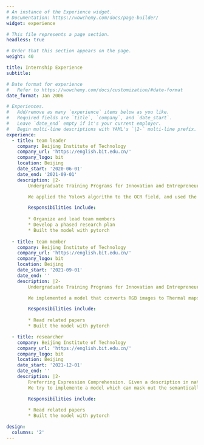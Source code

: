 ```yaml
---
# An instance of the Experience widget.
# Documentation: https://wowchemy.com/docs/page-builder/
widget: experience

# This file represents a page section.
headless: true

# Order that this section appears on the page.
weight: 40

title: Internship Experience
subtitle:

# Date format for experience
#   Refer to https://wowchemy.com/docs/customization/#date-format
date_format: Jan 2006

# Experiences.
#   Add/remove as many `experience` items below as you like.
#   Required fields are `title`, `company`, and `date_start`.
#   Leave `date_end` empty if it's your current employer.
#   Begin multi-line descriptions with YAML's `|2-` multi-line prefix.
experience:
  - title: team leader
    company: Beijing Institute of Technology
    company_url: 'https://english.bit.edu.cn/'
    company_logo: bit
    location: Beijing
    date_start: '2020-06-01'
    date_end: '2021-09-01'
    description: |2-
        Undergraduate Training Programs for Innovation and Entrepreneurship in 2020. 

        We applied the Yolov5 algorithm to the OCR field, and used the ICDAR2014 dataset to train a yolo model that can achieve accurate text detection.

        Responsibilities include:
        
        * Organize and lead team members
        * Develop a phased research plan
        * Built the model with pytorch
        
  - title: team member
    company: Beijing Institute of Technology
    company_url: 'https://english.bit.edu.cn/'
    company_logo: bit
    location: Beijing
    date_start: '2021-09-01'
    date_end: ''
    description: |2-
        Undergraduate Training Programs for Innovation and Entrepreneurship in 2021.

        We implemented a model that converts RGB images to Thermal maps on the FLIR dataset using CycleGAN.

        Responsibilities include:
        
        * Read related papers
        * Built the model with pytorch

  - title: researcher
    company: Beijing Institute of Technology
    company_url: 'https://english.bit.edu.cn/'
    company_logo: bit
    location: Beijing
    date_start: '2021-12-01'
    date_end: ''
    description: |2-
        Rreferring Expression Comprehension. Given a description in natural language, the goal is to understand the expectation to accurately find the region corresponding to the description in an image. Models require joint understanding and reasoning of the textual and visual domains.
        We try to implemente a model which can mask out the semantically identical parts of the image and natural language in multiscale space.

        Responsibilities include:
        
        * Read related papers
        * Built the model with pytorch

design:
  columns: '2'
---
```

